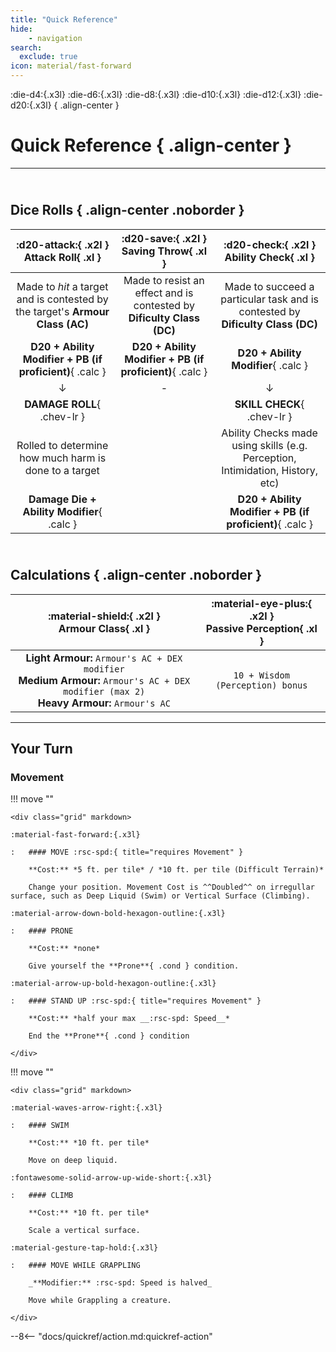 ```yaml
---
title: "Quick Reference"
hide: 
    - navigation
search:
  exclude: true
icon: material/fast-forward
---
```


:die-d4:{.x3l} :die-d6:{.x3l} :die-d8:{.x3l} :die-d10:{.x3l} :die-d12:{.x3l} :die-d20:{.x3l}
{ .align-center }

# Quick Reference { .align-center }

---

## <br>Dice Rolls { .align-center .noborder }

| **:d20-attack:{ .x2l }** <br>**Attack Roll**{ .xl } | **:d20-save:{ .x2l }** <br>**Saving Throw**{ .xl } | **:d20-check:{ .x2l }** <br>**Ability Check**{ .xl } |
|:-:|:-:|:-:|
| Made to *hit* a target and is contested by the target's **Armour Class (AC)** | Made to resist an effect and is contested by **Dificulty Class (DC)** | Made to succeed a particular task and is contested by **Dificulty Class (DC)** | 
| **D20 + Ability Modifier + PB (if proficient)**{ .calc } | **D20 + Ability Modifier + PB (if proficient)**{ .calc } | **D20 + Ability Modifier**{ .calc }  |
| ↓ | - | ↓ |
| **DAMAGE ROLL**{ .chev-lr } | | **SKILL CHECK**{ .chev-lr } |
| Rolled to determine how much harm is done to a target | | Ability Checks made using skills (e.g. Perception, Intimidation, History, etc) |
| **Damage Die + Ability Modifier**{ .calc } | | **D20 + Ability Modifier + PB (if proficient)**{ .calc } |

## <br>Calculations { .align-center .noborder }

| **:material-shield:{ .x2l }** <br>**Armour Class**{ .xl } | **:material-eye-plus:{ .x2l }** <br>**Passive Perception**{ .xl } |
|:-:|:-:|
| **Light Armour:** `Armour's AC + DEX modifier` <br>**Medium Armour:** `Armour's AC + DEX modifier (max 2)` <br>**Heavy Armour:** `Armour's AC` | `10 + Wisdom (Perception) bonus` |

---


## Your Turn

### Movement

<div class="grid" markdown>

!!! move ""

    <div class="grid" markdown>

    :material-fast-forward:{.x3l}

    :   #### MOVE :rsc-spd:{ title="requires Movement" }
    
        **Cost:** *5 ft. per tile* / *10 ft. per tile (Difficult Terrain)*

        Change your position. Movement Cost is ^^Doubled^^ on irregullar surface, such as Deep Liquid (Swim) or Vertical Surface (Climbing).

    :material-arrow-down-bold-hexagon-outline:{.x3l}

    :   #### PRONE

        **Cost:** *none*
    
        Give yourself the **Prone**{ .cond } condition.

    :material-arrow-up-bold-hexagon-outline:{.x3l}

    :   #### STAND UP :rsc-spd:{ title="requires Movement" }

        **Cost:** *half your max __:rsc-spd: Speed__*
    
        End the **Prone**{ .cond } condition

    </div>

!!! move ""

    <div class="grid" markdown>

    :material-waves-arrow-right:{.x3l}

    :   #### SWIM

        **Cost:** *10 ft. per tile*

        Move on deep liquid. 

    :fontawesome-solid-arrow-up-wide-short:{.x3l}

    :   #### CLIMB

        **Cost:** *10 ft. per tile*

        Scale a vertical surface. 
        
    :material-gesture-tap-hold:{.x3l}

    :   #### MOVE WHILE GRAPPLING

        _**Modifier:** :rsc-spd: Speed is halved_

        Move while Grappling a creature. 

    </div>

</div>


--8<-- "docs/quickref/action.md:quickref-action"